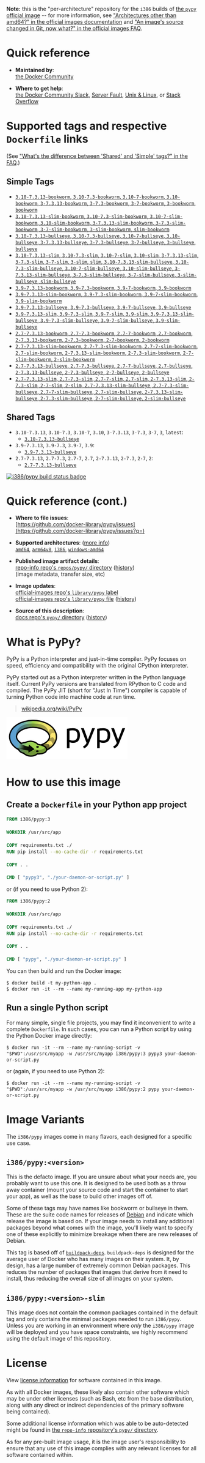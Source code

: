 <!--

********************************************************************************

WARNING:

    DO NOT EDIT "pypy/README.md"

    IT IS AUTO-GENERATED

    (from the other files in "pypy/" combined with a set of templates)

********************************************************************************

-->

**Note:** this is the "per-architecture" repository for the `i386` builds of [the `pypy` official image](https://hub.docker.com/_/pypy) -- for more information, see ["Architectures other than amd64?" in the official images documentation](https://github.com/docker-library/official-images#architectures-other-than-amd64) and ["An image's source changed in Git, now what?" in the official images FAQ](https://github.com/docker-library/faq#an-images-source-changed-in-git-now-what).

# Quick reference

-	**Maintained by**:  
	[the Docker Community](https://github.com/docker-library/pypy)

-	**Where to get help**:  
	[the Docker Community Slack](https://dockr.ly/comm-slack), [Server Fault](https://serverfault.com/help/on-topic), [Unix & Linux](https://unix.stackexchange.com/help/on-topic), or [Stack Overflow](https://stackoverflow.com/help/on-topic)

# Supported tags and respective `Dockerfile` links

(See ["What's the difference between 'Shared' and 'Simple' tags?" in the FAQ](https://github.com/docker-library/faq#whats-the-difference-between-shared-and-simple-tags).)

## Simple Tags

-	[`3.10-7.3.13-bookworm`, `3.10-7.3-bookworm`, `3.10-7-bookworm`, `3.10-bookworm`, `3-7.3.13-bookworm`, `3-7.3-bookworm`, `3-7-bookworm`, `3-bookworm`, `bookworm`](https://github.com/docker-library/pypy/blob/5e62c69facf8055515e337881b91a51050c02bdb/3.10/bookworm/Dockerfile)
-	[`3.10-7.3.13-slim-bookworm`, `3.10-7.3-slim-bookworm`, `3.10-7-slim-bookworm`, `3.10-slim-bookworm`, `3-7.3.13-slim-bookworm`, `3-7.3-slim-bookworm`, `3-7-slim-bookworm`, `3-slim-bookworm`, `slim-bookworm`](https://github.com/docker-library/pypy/blob/5e62c69facf8055515e337881b91a51050c02bdb/3.10/slim-bookworm/Dockerfile)
-	[`3.10-7.3.13-bullseye`, `3.10-7.3-bullseye`, `3.10-7-bullseye`, `3.10-bullseye`, `3-7.3.13-bullseye`, `3-7.3-bullseye`, `3-7-bullseye`, `3-bullseye`, `bullseye`](https://github.com/docker-library/pypy/blob/5e62c69facf8055515e337881b91a51050c02bdb/3.10/bullseye/Dockerfile)
-	[`3.10-7.3.13-slim`, `3.10-7.3-slim`, `3.10-7-slim`, `3.10-slim`, `3-7.3.13-slim`, `3-7.3-slim`, `3-7-slim`, `3-slim`, `slim`, `3.10-7.3.13-slim-bullseye`, `3.10-7.3-slim-bullseye`, `3.10-7-slim-bullseye`, `3.10-slim-bullseye`, `3-7.3.13-slim-bullseye`, `3-7.3-slim-bullseye`, `3-7-slim-bullseye`, `3-slim-bullseye`, `slim-bullseye`](https://github.com/docker-library/pypy/blob/5e62c69facf8055515e337881b91a51050c02bdb/3.10/slim-bullseye/Dockerfile)
-	[`3.9-7.3.13-bookworm`, `3.9-7.3-bookworm`, `3.9-7-bookworm`, `3.9-bookworm`](https://github.com/docker-library/pypy/blob/eb44bfb226b37bf5e8f73d845f74c98742db637a/3.9/bookworm/Dockerfile)
-	[`3.9-7.3.13-slim-bookworm`, `3.9-7.3-slim-bookworm`, `3.9-7-slim-bookworm`, `3.9-slim-bookworm`](https://github.com/docker-library/pypy/blob/eb44bfb226b37bf5e8f73d845f74c98742db637a/3.9/slim-bookworm/Dockerfile)
-	[`3.9-7.3.13-bullseye`, `3.9-7.3-bullseye`, `3.9-7-bullseye`, `3.9-bullseye`](https://github.com/docker-library/pypy/blob/eb44bfb226b37bf5e8f73d845f74c98742db637a/3.9/bullseye/Dockerfile)
-	[`3.9-7.3.13-slim`, `3.9-7.3-slim`, `3.9-7-slim`, `3.9-slim`, `3.9-7.3.13-slim-bullseye`, `3.9-7.3-slim-bullseye`, `3.9-7-slim-bullseye`, `3.9-slim-bullseye`](https://github.com/docker-library/pypy/blob/eb44bfb226b37bf5e8f73d845f74c98742db637a/3.9/slim-bullseye/Dockerfile)
-	[`2.7-7.3.13-bookworm`, `2.7-7.3-bookworm`, `2.7-7-bookworm`, `2.7-bookworm`, `2-7.3.13-bookworm`, `2-7.3-bookworm`, `2-7-bookworm`, `2-bookworm`](https://github.com/docker-library/pypy/blob/aa454a51687d87368d17c300dd06e4916ab4c539/2.7/bookworm/Dockerfile)
-	[`2.7-7.3.13-slim-bookworm`, `2.7-7.3-slim-bookworm`, `2.7-7-slim-bookworm`, `2.7-slim-bookworm`, `2-7.3.13-slim-bookworm`, `2-7.3-slim-bookworm`, `2-7-slim-bookworm`, `2-slim-bookworm`](https://github.com/docker-library/pypy/blob/aa454a51687d87368d17c300dd06e4916ab4c539/2.7/slim-bookworm/Dockerfile)
-	[`2.7-7.3.13-bullseye`, `2.7-7.3-bullseye`, `2.7-7-bullseye`, `2.7-bullseye`, `2-7.3.13-bullseye`, `2-7.3-bullseye`, `2-7-bullseye`, `2-bullseye`](https://github.com/docker-library/pypy/blob/aa454a51687d87368d17c300dd06e4916ab4c539/2.7/bullseye/Dockerfile)
-	[`2.7-7.3.13-slim`, `2.7-7.3-slim`, `2.7-7-slim`, `2.7-slim`, `2-7.3.13-slim`, `2-7.3-slim`, `2-7-slim`, `2-slim`, `2.7-7.3.13-slim-bullseye`, `2.7-7.3-slim-bullseye`, `2.7-7-slim-bullseye`, `2.7-slim-bullseye`, `2-7.3.13-slim-bullseye`, `2-7.3-slim-bullseye`, `2-7-slim-bullseye`, `2-slim-bullseye`](https://github.com/docker-library/pypy/blob/aa454a51687d87368d17c300dd06e4916ab4c539/2.7/slim-bullseye/Dockerfile)

## Shared Tags

-	`3.10-7.3.13`, `3.10-7.3`, `3.10-7`, `3.10`, `3-7.3.13`, `3-7.3`, `3-7`, `3`, `latest`:
	-	[`3.10-7.3.13-bullseye`](https://github.com/docker-library/pypy/blob/5e62c69facf8055515e337881b91a51050c02bdb/3.10/bullseye/Dockerfile)
-	`3.9-7.3.13`, `3.9-7.3`, `3.9-7`, `3.9`:
	-	[`3.9-7.3.13-bullseye`](https://github.com/docker-library/pypy/blob/eb44bfb226b37bf5e8f73d845f74c98742db637a/3.9/bullseye/Dockerfile)
-	`2.7-7.3.13`, `2.7-7.3`, `2.7-7`, `2.7`, `2-7.3.13`, `2-7.3`, `2-7`, `2`:
	-	[`2.7-7.3.13-bullseye`](https://github.com/docker-library/pypy/blob/aa454a51687d87368d17c300dd06e4916ab4c539/2.7/bullseye/Dockerfile)

[![i386/pypy build status badge](https://img.shields.io/jenkins/s/https/doi-janky.infosiftr.net/job/multiarch/job/i386/job/pypy.svg?label=i386/pypy%20%20build%20job)](https://doi-janky.infosiftr.net/job/multiarch/job/i386/job/pypy/)

# Quick reference (cont.)

-	**Where to file issues**:  
	[https://github.com/docker-library/pypy/issues](https://github.com/docker-library/pypy/issues?q=)

-	**Supported architectures**: ([more info](https://github.com/docker-library/official-images#architectures-other-than-amd64))  
	[`amd64`](https://hub.docker.com/r/amd64/pypy/), [`arm64v8`](https://hub.docker.com/r/arm64v8/pypy/), [`i386`](https://hub.docker.com/r/i386/pypy/), [`windows-amd64`](https://hub.docker.com/r/winamd64/pypy/)

-	**Published image artifact details**:  
	[repo-info repo's `repos/pypy/` directory](https://github.com/docker-library/repo-info/blob/master/repos/pypy) ([history](https://github.com/docker-library/repo-info/commits/master/repos/pypy))  
	(image metadata, transfer size, etc)

-	**Image updates**:  
	[official-images repo's `library/pypy` label](https://github.com/docker-library/official-images/issues?q=label%3Alibrary%2Fpypy)  
	[official-images repo's `library/pypy` file](https://github.com/docker-library/official-images/blob/master/library/pypy) ([history](https://github.com/docker-library/official-images/commits/master/library/pypy))

-	**Source of this description**:  
	[docs repo's `pypy/` directory](https://github.com/docker-library/docs/tree/master/pypy) ([history](https://github.com/docker-library/docs/commits/master/pypy))

# What is PyPy?

PyPy is a Python interpreter and just-in-time compiler. PyPy focuses on speed, efficiency and compatibility with the original CPython interpreter.

PyPy started out as a Python interpreter written in the Python language itself. Current PyPy versions are translated from RPython to C code and compiled. The PyPy JIT (short for "Just In Time") compiler is capable of turning Python code into machine code at run time.

> [wikipedia.org/wiki/PyPy](https://en.wikipedia.org/wiki/PyPy)

![logo](https://raw.githubusercontent.com/docker-library/docs/ff804ee81e3f94dab5cd207a0a0504e5e67606dd/pypy/logo.png)

# How to use this image

## Create a `Dockerfile` in your Python app project

```dockerfile
FROM i386/pypy:3

WORKDIR /usr/src/app

COPY requirements.txt ./
RUN pip install --no-cache-dir -r requirements.txt

COPY . .

CMD [ "pypy3", "./your-daemon-or-script.py" ]
```

or (if you need to use Python 2):

```dockerfile
FROM i386/pypy:2

WORKDIR /usr/src/app

COPY requirements.txt ./
RUN pip install --no-cache-dir -r requirements.txt

COPY . .

CMD [ "pypy", "./your-daemon-or-script.py" ]
```

You can then build and run the Docker image:

```console
$ docker build -t my-python-app .
$ docker run -it --rm --name my-running-app my-python-app
```

## Run a single Python script

For many simple, single file projects, you may find it inconvenient to write a complete `Dockerfile`. In such cases, you can run a Python script by using the Python Docker image directly:

```console
$ docker run -it --rm --name my-running-script -v "$PWD":/usr/src/myapp -w /usr/src/myapp i386/pypy:3 pypy3 your-daemon-or-script.py
```

or (again, if you need to use Python 2):

```console
$ docker run -it --rm --name my-running-script -v "$PWD":/usr/src/myapp -w /usr/src/myapp i386/pypy:2 pypy your-daemon-or-script.py
```

# Image Variants

The `i386/pypy` images come in many flavors, each designed for a specific use case.

## `i386/pypy:<version>`

This is the defacto image. If you are unsure about what your needs are, you probably want to use this one. It is designed to be used both as a throw away container (mount your source code and start the container to start your app), as well as the base to build other images off of.

Some of these tags may have names like bookworm or bullseye in them. These are the suite code names for releases of [Debian](https://wiki.debian.org/DebianReleases) and indicate which release the image is based on. If your image needs to install any additional packages beyond what comes with the image, you'll likely want to specify one of these explicitly to minimize breakage when there are new releases of Debian.

This tag is based off of [`buildpack-deps`](https://hub.docker.com/_/buildpack-deps/). `buildpack-deps` is designed for the average user of Docker who has many images on their system. It, by design, has a large number of extremely common Debian packages. This reduces the number of packages that images that derive from it need to install, thus reducing the overall size of all images on your system.

## `i386/pypy:<version>-slim`

This image does not contain the common packages contained in the default tag and only contains the minimal packages needed to run `i386/pypy`. Unless you are working in an environment where *only* the `i386/pypy` image will be deployed and you have space constraints, we highly recommend using the default image of this repository.

# License

View [license information](https://bitbucket.org/pypy/pypy/src/c3ff0dd6252b6ba0d230f3624dbb4aab8973a1d0/LICENSE?at=default) for software contained in this image.

As with all Docker images, these likely also contain other software which may be under other licenses (such as Bash, etc from the base distribution, along with any direct or indirect dependencies of the primary software being contained).

Some additional license information which was able to be auto-detected might be found in [the `repo-info` repository's `pypy/` directory](https://github.com/docker-library/repo-info/tree/master/repos/pypy).

As for any pre-built image usage, it is the image user's responsibility to ensure that any use of this image complies with any relevant licenses for all software contained within.
